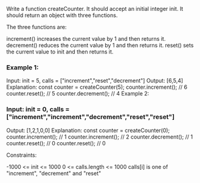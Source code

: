 Write a function createCounter. It should accept an initial integer init. It should return an object with three functions.

The three functions are:

increment() increases the current value by 1 and then returns it.
decrement() reduces the current value by 1 and then returns it.
reset() sets the current value to init and then returns it.

### Example 1:

Input: init = 5, calls = ["increment","reset","decrement"]
Output: [6,5,4]
Explanation:
const counter = createCounter(5);
counter.increment(); // 6
counter.reset(); // 5
counter.decrement(); // 4
Example 2:

### Input: init = 0, calls = ["increment","increment","decrement","reset","reset"]

Output: [1,2,1,0,0]
Explanation:
const counter = createCounter(0);
counter.increment(); // 1
counter.increment(); // 2
counter.decrement(); // 1
counter.reset(); // 0
counter.reset(); // 0

Constraints:

-1000 <= init <= 1000
0 <= calls.length <= 1000
calls[i] is one of "increment", "decrement" and "reset"
